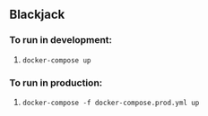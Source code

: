 ## Blackjack

### To run in development:
1. `docker-compose up`

### To run in production:
1. `docker-compose -f docker-compose.prod.yml up`
